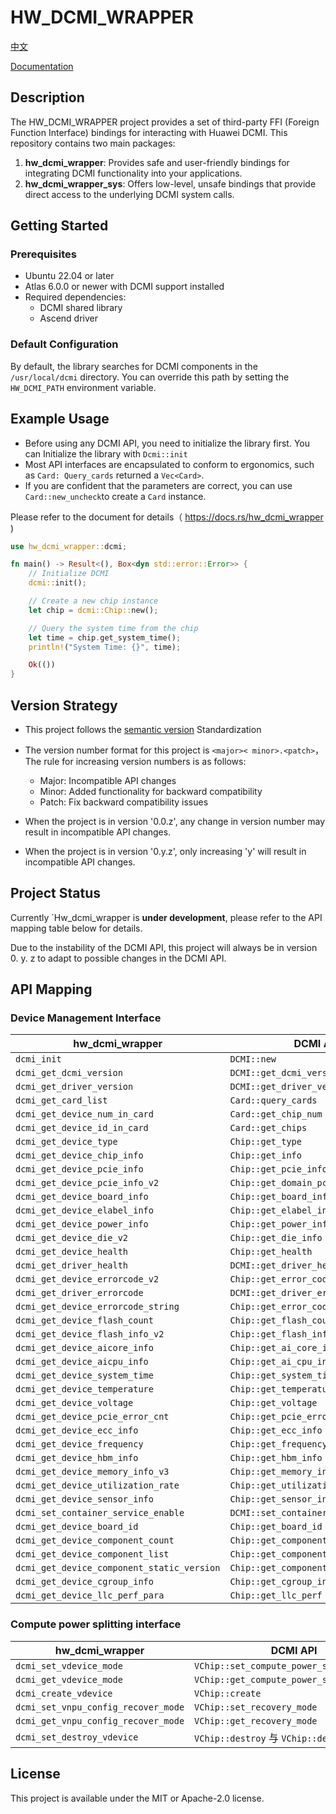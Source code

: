 # HW_DCMI_WRAPPER

[中文](./README_CN.md)

[Documentation](https://docs.rs/hw_dcmi_wrapper)

## Description

The HW_DCMI_WRAPPER project provides a set of third-party FFI (Foreign Function Interface) bindings for interacting with
Huawei DCMI. This repository contains two main packages:

1. **hw_dcmi_wrapper**: Provides safe and user-friendly bindings for integrating DCMI functionality into your
   applications.
2. **hw_dcmi_wrapper_sys**: Offers low-level, unsafe bindings that provide direct access to the underlying DCMI system
   calls.

## Getting Started

### Prerequisites

- Ubuntu 22.04 or later
- Atlas 6.0.0 or newer with DCMI support installed
- Required dependencies:
    - DCMI shared library
    - Ascend driver

### Default Configuration

By default, the library searches for DCMI components in the `/usr/local/dcmi` directory.
You can override this path by setting the `HW_DCMI_PATH` environment variable.

## Example Usage

- Before using any DCMI API, you need to initialize the library first. You can Initialize the library with `Dcmi::init`
- Most API interfaces are encapsulated to conform to ergonomics, such as `Card: Query_cards` returned a `Vec<Card>`.
- If you are confident that the parameters are correct, you can use `Card::new_uncheck`to create a `Card` instance.

Please refer to the document for details（ https://docs.rs/hw_dcmi_wrapper )

```rust
use hw_dcmi_wrapper::dcmi;

fn main() -> Result<(), Box<dyn std::error::Error>> {
    // Initialize DCMI
    dcmi::init();

    // Create a new chip instance
    let chip = dcmi::Chip::new();

    // Query the system time from the chip
    let time = chip.get_system_time();
    println!("System Time: {}", time);

    Ok(())
}
```

## Version Strategy

- This project follows the [semantic version](https://semver.org/) Standardization
- The version number format for this project is `<major>< minor>.<patch>`， The rule for increasing version numbers is as
  follows:
    - Major: Incompatible API changes
    - Minor: Added functionality for backward compatibility
    - Patch: Fix backward compatibility issues

- When the project is in version '0.0.z', any change in version number may result in incompatible API changes.
- When the project is in version '0.y.z', only increasing 'y' will result in incompatible API changes.

## Project Status

Currently `Hw_dcmi_wrapper is **under development**, please refer to the API mapping table below for details.

Due to the instability of the DCMI API, this project will always be in version 0. y. z to adapt to possible changes in
the DCMI API.

## API Mapping

### Device Management Interface

| hw_dcmi_wrapper                            | DCMI API                             |
|--------------------------------------------|--------------------------------------|
| `dcmi_init`                                | `DCMI::new`                          |
| `dcmi_get_dcmi_version`                    | `DCMI::get_dcmi_version`             |
| `dcmi_get_driver_version`                  | `DCMI::get_driver_version`           |
| `dcmi_get_card_list`                       | `Card::query_cards`                  |
| `dcmi_get_device_num_in_card`              | `Card::get_chip_num`                 |
| `dcmi_get_device_id_in_card`               | `Card::get_chips`                    |
| `dcmi_get_device_type`                     | `Chip::get_type`                     |
| `dcmi_get_device_chip_info`                | `Chip::get_info`                     |
| `dcmi_get_device_pcie_info`                | `Chip::get_pcie_info`                |
| `dcmi_get_device_pcie_info_v2`             | `Chip::get_domain_pcie_info`         |
| `dcmi_get_device_board_info`               | `Chip::get_board_info`               |
| `dcmi_get_device_elabel_info`              | `Chip::get_elabel_info`              |
| `dcmi_get_device_power_info`               | `Chip::get_power_info`               |
| `dcmi_get_device_die_v2`                   | `Chip::get_die_info`                 |
| `dcmi_get_device_health`                   | `Chip::get_health`                   |
| `dcmi_get_driver_health`                   | `DCMI::get_driver_health`            |
| `dcmi_get_device_errorcode_v2`             | `Chip::get_error_code`               |
| `dcmi_get_driver_errorcode`                | `DCMI::get_driver_error_code`        |
| `dcmi_get_device_errorcode_string`         | `Chip::get_error_code_string`        |
| `dcmi_get_device_flash_count`              | `Chip::get_flash_count`              |
| `dcmi_get_device_flash_info_v2`            | `Chip::get_flash_info`               |
| `dcmi_get_device_aicore_info`              | `Chip::get_ai_core_info`             |
| `dcmi_get_device_aicpu_info`               | `Chip::get_ai_cpu_info`              |
| `dcmi_get_device_system_time`              | `Chip::get_system_time`              |
| `dcmi_get_device_temperature`              | `Chip::get_temperature`              |
| `dcmi_get_device_voltage`                  | `Chip::get_voltage`                  |
| `dcmi_get_device_pcie_error_cnt`           | `Chip::get_pcie_error_cnt`           |
| `dcmi_get_device_ecc_info`                 | `Chip::get_ecc_info`                 |
| `dcmi_get_device_frequency`                | `Chip::get_frequency`                |
| `dcmi_get_device_hbm_info`                 | `Chip::get_hbm_info`                 |
| `dcmi_get_device_memory_info_v3`           | `Chip::get_memory_info`              |
| `dcmi_get_device_utilization_rate`         | `Chip::get_utilization_rate`         |
| `dcmi_get_device_sensor_info`              | `Chip::get_sensor_info`              |
| `dcmi_set_container_service_enable`        | `DCMI::set_container_service_enable` |
| `dcmi_get_device_board_id`                 | `Chip::get_board_id`                 |
| `dcmi_get_device_component_count`          | `Chip::get_component_count`          |
| `dcmi_get_device_component_list`           | `Chip::get_component_list`           |
| `dcmi_get_device_component_static_version` | `Chip::get_component_static_version` |
| `dcmi_get_device_cgroup_info`              | `Chip::get_cgroup_info`              |
| `dcmi_get_device_llc_perf_para`            | `Chip::get_llc_perf`                 |

### Compute power splitting interface

| hw_dcmi_wrapper                     | DCMI API                                  |
|-------------------------------------|-------------------------------------------|
| `dcmi_set_vdevice_mode`             | `VChip::set_compute_power_splitting_mode` |
| `dcmi_get_vdevice_mode`             | `VChip::get_compute_power_splitting_mode` |
| `dcmi_create_vdevice`               | `VChip::create`                           |
| `dcmi_set_vnpu_config_recover_mode` | `VChip::set_recovery_mode`                |
| `dcmi_get_vnpu_config_recover_mode` | `VChip::get_recovery_mode`                |
| `dcmi_set_destroy_vdevice`          | `VChip::destroy` 与 `VChip::destory_all`   |

## License

This project is available under the MIT or Apache-2.0 license.